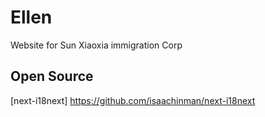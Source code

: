 # Ellen
Website for Sun Xiaoxia immigration Corp

## Open Source
[next-i18next] https://github.com/isaachinman/next-i18next
